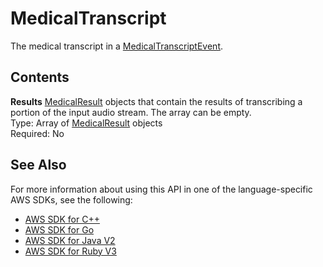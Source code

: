 # MedicalTranscript<a name="API_streaming_MedicalTranscript"></a>

The medical transcript in a [MedicalTranscriptEvent](API_streaming_MedicalTranscriptEvent.md)\.

## Contents<a name="API_streaming_MedicalTranscript_Contents"></a>

 **Results**   <a name="transcribe-Type-streaming_MedicalTranscript-Results"></a>
 [MedicalResult](API_streaming_MedicalResult.md) objects that contain the results of transcribing a portion of the input audio stream\. The array can be empty\.  
Type: Array of [MedicalResult](API_streaming_MedicalResult.md) objects  
Required: No

## See Also<a name="API_streaming_MedicalTranscript_SeeAlso"></a>

For more information about using this API in one of the language\-specific AWS SDKs, see the following:
+  [AWS SDK for C\+\+](https://docs.aws.amazon.com/goto/SdkForCpp/transcribe-streaming-2017-10-26/MedicalTranscript) 
+  [AWS SDK for Go](https://docs.aws.amazon.com/goto/SdkForGoV1/transcribe-streaming-2017-10-26/MedicalTranscript) 
+  [AWS SDK for Java V2](https://docs.aws.amazon.com/goto/SdkForJavaV2/transcribe-streaming-2017-10-26/MedicalTranscript) 
+  [AWS SDK for Ruby V3](https://docs.aws.amazon.com/goto/SdkForRubyV3/transcribe-streaming-2017-10-26/MedicalTranscript) 